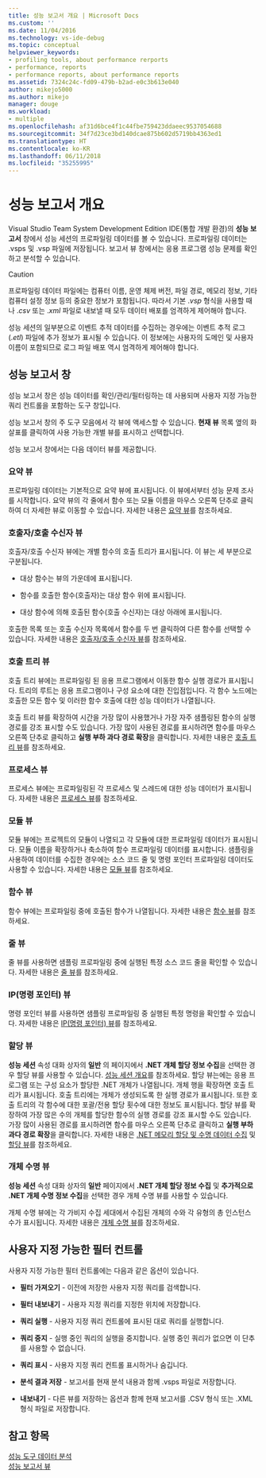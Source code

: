 ```yaml
---
title: 성능 보고서 개요 | Microsoft Docs
ms.custom: ''
ms.date: 11/04/2016
ms.technology: vs-ide-debug
ms.topic: conceptual
helpviewer_keywords:
- profiling tools, about performance rerports
- performance, reports
- performance reports, about performance reports
ms.assetid: 7324c24c-fd09-479b-b2ad-e0c3b613e040
author: mikejo5000
ms.author: mikejo
manager: douge
ms.workload:
- multiple
ms.openlocfilehash: af31d6bce4f1c44fbe759423ddaeec9537054688
ms.sourcegitcommit: 34f7d23ce3bd140dcae875b602d5719bb4363ed1
ms.translationtype: HT
ms.contentlocale: ko-KR
ms.lasthandoff: 06/11/2018
ms.locfileid: "35255995"
---
```

# <a name="performance-report-overview"></a>성능 보고서 개요
Visual Studio Team System Development Edition IDE(통합 개발 환경)의 **성능 보고서** 창에서 성능 세션의 프로파일링 데이터를 볼 수 있습니다. 프로파일링 데이터는 .vsps 및 .vsp 파일에 저장됩니다. 보고서 뷰 창에서는 응용 프로그램 성능 문제를 확인하고 분석할 수 있습니다.  
  
> [!CAUTION]
>  프로파일링 데이터 파일에는 컴퓨터 이름, 운영 체제 버전, 파일 경로, 메모리 정보, 기타 컴퓨터 설정 정보 등의 중요한 정보가 포함됩니다. 따라서 기본 .*vsp* 형식을 사용할 때나 .*csv* 또는 .*xml* 파일로 내보낼 때 모두 데이터 배포를 엄격하게 제어해야 합니다.  
>   
>  성능 세션의 일부분으로 이벤트 추적 데이터를 수집하는 경우에는 이벤트 추적 로그(.*etl*) 파일에 추가 정보가 표시될 수 있습니다. 이 정보에는 사용자의 도메인 및 사용자 이름이 포함되므로 로그 파일 배포 역시 엄격하게 제어해야 합니다.  
  
## <a name="performance-report-window"></a>성능 보고서 창  
 성능 보고서 창은 성능 데이터를 확인/관리/필터링하는 데 사용되며 사용자 지정 가능한 쿼리 컨트롤을 포함하는 도구 창입니다.  
  
 성능 보고서 창의 주 도구 모음에서 각 뷰에 액세스할 수 있습니다. **현재 뷰** 목록 옆의 화살표를 클릭하여 사용 가능한 개별 뷰를 표시하고 선택합니다.  
  
 성능 보고서 창에서는 다음 데이터 뷰를 제공합니다.  
  
### <a name="summary-view"></a>요약 뷰  
 프로파일링 데이터는 기본적으로 요약 뷰에 표시됩니다. 이 뷰에서부터 성능 문제 조사를 시작합니다. 요약 뷰의 각 줄에서 함수 또는 모듈 이름을 마우스 오른쪽 단추로 클릭하여 더 자세한 뷰로 이동할 수 있습니다. 자세한 내용은 [요약 뷰](../profiling/summary-view.md)를 참조하세요.  
  
### <a name="callercallee-view"></a>호출자/호출 수신자 뷰  
 호출자/호출 수신자 뷰에는 개별 함수의 호출 트리가 표시됩니다. 이 뷰는 세 부분으로 구분됩니다.  
  
-   대상 함수는 뷰의 가운데에 표시됩니다.  
  
-   함수를 호출한 함수(호출자)는 대상 함수 위에 표시됩니다.  
  
-   대상 함수에 의해 호출된 함수(호출 수신자)는 대상 아래에 표시됩니다.  
  
 호출한 목록 또는 호출 수신자 목록에서 함수를 두 번 클릭하여 다른 함수를 선택할 수 있습니다. 자세한 내용은 [호출자/호출 수신자 뷰](../profiling/caller-callee-view.md)를 참조하세요.  
  
### <a name="call-tree-view"></a>호출 트리 뷰  
 호출 트리 뷰에는 프로파일링 된 응용 프로그램에서 이동한 함수 실행 경로가 표시됩니다. 트리의 루트는 응용 프로그램이나 구성 요소에 대한 진입점입니다. 각 함수 노드에는 호출한 모든 함수 및 이러한 함수 호출에 대한 성능 데이터가 나열됩니다.  
  
 호출 트리 뷰를 확장하여 시간을 가장 많이 사용했거나 가장 자주 샘플링된 함수의 실행 경로를 강조 표시할 수도 있습니다. 가장 많이 사용된 경로를 표시하려면 함수를 마우스 오른쪽 단추로 클릭하고 **실행 부하 과다 경로 확장**을 클릭합니다. 자세한 내용은 [호출 트리 뷰](../profiling/call-tree-view.md)를 참조하세요.  
  
### <a name="process-view"></a>프로세스 뷰  
 프로세스 뷰에는 프로파일링된 각 프로세스 및 스레드에 대한 성능 데이터가 표시됩니다. 자세한 내용은 [프로세스 뷰](../profiling/process-view.md)를 참조하세요.  
  
### <a name="modules-view"></a>모듈 뷰  
 모듈 뷰에는 프로젝트의 모듈이 나열되고 각 모듈에 대한 프로파일링 데이터가 표시됩니다. 모듈 이름을 확장하거나 축소하여 함수 프로파일링 데이터를 표시합니다. 샘플링을 사용하여 데이터를 수집한 경우에는 소스 코드 줄 및 명령 포인터 프로파일링 데이터도 사용할 수 있습니다. 자세한 내용은 [모듈 뷰](../profiling/modules-view.md)를 참조하세요.  
  
### <a name="functions-view"></a>함수 뷰  
 함수 뷰에는 프로파일링 중에 호출된 함수가 나열됩니다. 자세한 내용은 [함수 뷰](../profiling/functions-view.md)를 참조하세요.  
  
### <a name="line-view"></a>줄 뷰  
 줄 뷰를 사용하면 샘플링 프로파일링 중에 실행된 특정 소스 코드 줄을 확인할 수 있습니다. 자세한 내용은 [줄 뷰](../profiling/lines-view.md)를 참조하세요.  
  
### <a name="instruction-pointer-ip-view"></a>IP(명령 포인터) 뷰  
 명령 포인터 뷰를 사용하면 샘플링 프로파일링 중 실행된 특정 명령을 확인할 수 있습니다. 자세한 내용은 [IP(명령 포인터) 뷰](../profiling/instruction-pointers-ips-view.md)를 참조하세요.  
  
### <a name="allocation-view"></a>할당 뷰  
 **성능 세션** 속성 대화 상자의 **일반** 의 페이지에서 **.NET 개체 할당 정보 수집**을 선택한 경우 할당 뷰를 사용할 수 있습니다. [성능 세션 개요](../profiling/performance-session-overview.md)를 참조하세요. 할당 뷰는에는 응용 프로그램 또는 구성 요소가 할당한 .NET 개체가 나열됩니다. 개체 행을 확장하면 호출 트리가 표시됩니다. 호출 트리에는 개체가 생성되도록 한 실행 경로가 표시됩니다. 또한 호출 트리의 각 함수에 대한 포괄/전용 할당 횟수에 대한 정보도 표시됩니다. 할당 뷰를 확장하여 가장 많은 수의 개체를 할당한 함수의 실행 경로를 강조 표시할 수도 있습니다. 가장 많이 사용된 경로를 표시하려면 함수를 마우스 오른쪽 단추로 클릭하고 **실행 부하 과다 경로 확장**을 클릭합니다. 자세한 내용은 [.NET 메모리 할당 및 수명 데이터 수집](../profiling/collecting-dotnet-memory-allocation-and-lifetime-data.md) 및 [할당 뷰](../profiling/dotnet-memory-allocations-view.md)를 참조하세요.  
  
### <a name="objects-lifetime-view"></a>개체 수명 뷰  
 **성능 세션** 속성 대화 상자의 **일반** 페이지에서 **.NET 개체 할당 정보 수집** 및 **추가적으로 .NET 개체 수명 정보 수집**을 선택한 경우 개체 수명 뷰를 사용할 수 있습니다.  
  
 개체 수명 뷰에는 각 가비지 수집 세대에서 수집된 개체의 수와 각 유형의 총 인스턴스 수가 표시됩니다. 자세한 내용은 [개체 수명 뷰](../profiling/object-lifetime-view.md)를 참조하세요.  
  
## <a name="customizable-filter-control"></a>사용자 지정 가능한 필터 컨트롤  
 사용자 지정 가능한 필터 컨트롤에는 다음과 같은 옵션이 있습니다.  
  
-   **필터 가져오기** - 이전에 저장한 사용자 지정 쿼리를 검색합니다.  
  
-   **필터 내보내기** - 사용자 지정 쿼리를 지정한 위치에 저장합니다.  
  
-   **쿼리 실행** - 사용자 지정 쿼리 컨트롤에 표시된 대로 쿼리를 실행합니다.  
  
-   **쿼리 중지** - 실행 중인 쿼리의 실행을 중지합니다. 실행 중인 쿼리가 없으면 이 단추를 사용할 수 없습니다.  
  
-   **쿼리 표시** - 사용자 지정 쿼리 컨트롤 표시하거나 숨깁니다.  
  
-   **분석 결과 저장** - 보고서를 현재 분석 내용과 함께 .vsps 파일로 저장합니다.  
  
-   **내보내기** - 다른 뷰를 저장하는 옵션과 함께 현재 보고서를 .CSV 형식 또는 .XML 형식 파일로 저장합니다.  
  
## <a name="see-also"></a>참고 항목  
 [성능 도구 데이터 분석](../profiling/analyzing-performance-tools-data.md)   
 [성능 보고서 뷰](../profiling/performance-report-views.md)